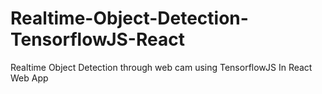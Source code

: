 # Realtime-Object-Detection-TensorflowJS-React
Realtime Object Detection through web cam using TensorflowJS In React Web App
